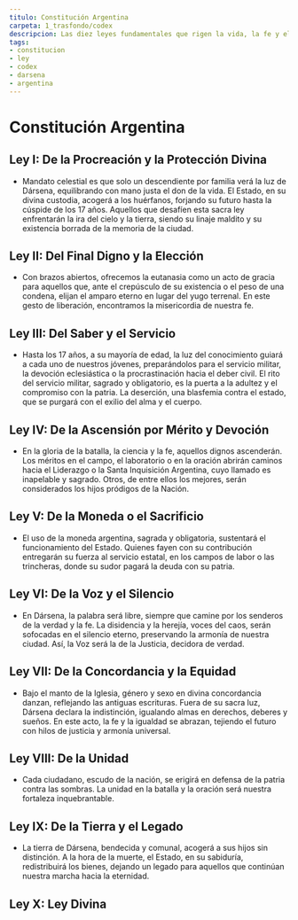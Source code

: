 ```yaml
---
titulo: Constitución Argentina
carpeta: 1_trasfondo/codex
descripcion: Las diez leyes fundamentales que rigen la vida, la fe y el orden en la Confederación Argentina, con epicentro en Ciudad Dársena.
tags:
- constitucion
- ley
- codex
- darsena
- argentina
---
```


# Constitución Argentina

## **Ley I: De la Procreación y la Protección Divina**

- Mandato celestial es que solo un descendiente por familia verá la luz de Dársena, equilibrando con mano justa el don de la vida. El Estado, en su divina custodia, acogerá a los huérfanos, forjando su futuro hasta la cúspide de los 17 años. Aquellos que desafíen esta sacra ley enfrentarán la ira del cielo y la tierra, siendo su linaje maldito y su existencia borrada de la memoria de la ciudad.

## **Ley II: Del Final Digno y la Elección**

- Con brazos abiertos, ofrecemos la eutanasia como un acto de gracia para aquellos que, ante el crepúsculo de su existencia o el peso de una condena, elijan el amparo eterno en lugar del yugo terrenal. En este gesto de liberación, encontramos la misericordia de nuestra fe.

## **Ley III: Del Saber y el Servicio**

- Hasta los 17 años, a su mayoría de edad, la luz del conocimiento guiará a cada uno de nuestros jóvenes, preparándolos para el servicio militar, la devoción eclesiástica o la procrastinación hacia el deber civil. El rito del servicio militar, sagrado y obligatorio, es la puerta a la adultez y el compromiso con la patria. La deserción, una blasfemia contra el estado, que se purgará con el exilio del alma y el cuerpo.

## **Ley IV: De la Ascensión por Mérito y Devoción**

- En la gloria de la batalla, la ciencia y la fe, aquellos dignos ascenderán. Los méritos en el campo, el laboratorio o en la oración abrirán caminos hacia el Liderazgo o la Santa Inquisición Argentina, cuyo llamado es inapelable y sagrado. Otros, de entre ellos los mejores, serán considerados los hijos pródigos de la Nación.

## **Ley V: De la Moneda o el Sacrificio**

- El uso de la moneda argentina, sagrada y obligatoria, sustentará el funcionamiento del Estado. Quienes fayen con su contribución entregarán su fuerza al servicio estatal, en los campos de labor o las trincheras, donde su sudor pagará la deuda con su patria.

## **Ley VI: De la Voz y el Silencio**

- En Dársena, la palabra será libre, siempre que camine por los senderos de la verdad y la fe. La disidencia y la herejía, voces del caos, serán sofocadas en el silencio eterno, preservando la armonía de nuestra ciudad. Así, la Voz será la de la Justicia, decidora de verdad.

## **Ley VII: De la Concordancia y la Equidad**

- Bajo el manto de la Iglesia, género y sexo en divina concordancia danzan, reflejando las antiguas escrituras. Fuera de su sacra luz, Dársena declara la indistinción, igualando almas en derechos, deberes y sueños. En este acto, la fe y la igualdad se abrazan, tejiendo el futuro con hilos de justicia y armonía universal.

## **Ley VIII: De la Unidad**

- Cada ciudadano, escudo de la nación, se erigirá en defensa de la patria contra las sombras. La unidad en la batalla y la oración será nuestra fortaleza inquebrantable.

## **Ley IX: De la Tierra y el Legado**

- La tierra de Dársena, bendecida y comunal, acogerá a sus hijos sin distinción. A la hora de la muerte, el Estado, en su sabiduría, redistribuirá los bienes, dejando un legado para aquellos que continúan nuestra marcha hacia la eternidad.

## **Ley X: Ley Divina**

